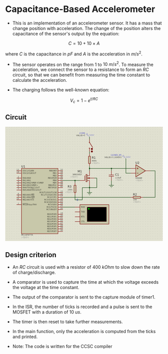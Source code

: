 # Capacitance-Based Accelerometer

* This is an implementation of an accelerometer sensor. It has a mass that change position with acceleration. The change of the position alters the capacitance of the sensor's output by the equation:

$$C = 10 + 10 \times A$$

where $C$ is the capacitance in $pF$ and $A$ is the acceleration in $m/s^2$.

* The sensor operates on the range from $1$ to $10\ m/s^2$. To measure the acceleration, we connect the sensor to a resistance to form an $RC$ circuit, so that we can benefit from measuring the time constant to calculate the acceleration.

* The charging follows the well-known equation:

$$V_c = 1 - e^{t/RC}$$

## Circuit

![Accelerometer Circuit](Circuit.webp)

## Design criterion

- An $RC$ circuit is used with a resistor of $400\ kOhm$ to slow down the rate of charge/discharge.

- A comparator is used to capture the time at which the voltage exceeds the voltage at the time constant.

- The output of the comparator is sent to the capture module of timer1.

- In the ISR, the number of ticks is recorded and a pulse is sent to the MOSFET with a duration of $10\ us$.

- The timer is then reset to take further measurements.

- In the main function, only the acceleration is computed from the ticks and
printed.

- Note: The code is written for the CCSC compiler
